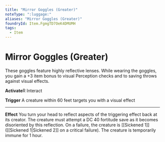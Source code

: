 ```yaml
---
title: "Mirror Goggles (Greater)"
noteType: ":luggage:"
aliases: "Mirror Goggles (Greater)"
foundryId: Item.FgmgTD7OeK4DMUMH
tags:
  - Item
---
```


# Mirror Goggles (Greater)

These goggles feature highly reflective lenses. While wearing the goggles, you gain a +3 item bonus to visual Perception checks and to saving throws against visual effects.

**Activate**R Interact

**Trigger** A creature within 60 feet targets you with a visual effect

* * *

**Effect** You turn your head to reflect aspects of the triggering effect back at its creator. The creature must attempt a DC 40 fortitude save as it becomes disoriented by this reflection. On a failure, the creature is [[Sickened 1]] ([[Sickened 1|Sickened 2]] on a critical failure). The creature is temporarily immune for 1 hour.
